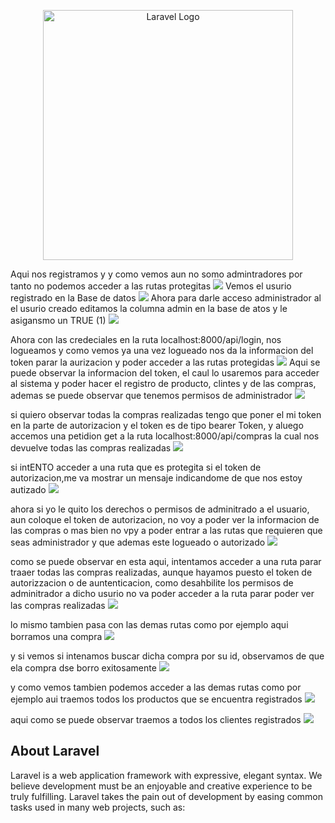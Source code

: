 <p align="center"><a href="https://laravel.com" target="_blank"><img src="https://raw.githubusercontent.com/laravel/art/master/logo-lockup/5%20SVG/2%20CMYK/1%20Full%20Color/laravel-logolockup-cmyk-red.svg" width="400" alt="Laravel Logo"></a></p>

Aqui nos registramos y y como vemos aun no somo admintradores por tanto no podemos acceder a las rutas protegitas
![](image.png)
Vemos el usurio registrado en la Base de datos
![](image-1.png)
Ahora para darle acceso administrador al el usurio creado editamos la columna admin en la base de atos y le asigansmo un TRUE (1)
![](image-2.png)

Ahora con las credeciales en la ruta localhost:8000/api/login, nos logueamos y como vemos ya una vez logueado nos da la informacion del token parar la aurizacion y poder acceder a las rutas protegidas
![](image-3.png)
Aqui se puede observar la informacion del token, el caul lo usaremos para acceder al sistema y poder hacer el registro de producto, clintes y de las compras, ademas se puede observar que tenemos permisos de administrador
![](image-4.png)

si quiero observar todas la compras realizadas tengo que poner el mi token en la parte de autorizacion y el token es de tipo bearer Token, y aluego accemos una petidion get a la ruta localhost:8000/api/compras la cual nos devuelve todas las compras realizadas
![](image-5.png)

si intENTO acceder a una ruta que es protegita si el token de autorizacion,me va mostrar un mensaje indicandome de que nos estoy autizado
![](image-6.png)

ahora si yo le quito los derechos o permisos de adminitrado a el usuario, aun coloque el token de autorizacion, no voy a poder ver la informacion de las compras o mas bien no vpy a poder entrar a las rutas que requieren que seas administrador y que ademas este logueado o autorizado
![ ](image-7.png)

como se puede observar en esta aqui, intentamos acceder a una ruta parar traaer todas las compras realizadas, aunque hayamos puesto el token de autorizzacion o de auntenticacion, como desahbilite los permisos de adminitrador a dicho usurio no va poder acceder a la ruta parar poder ver las compras realizadas
![](image-8.png)

lo mismo tambien pasa con las demas rutas como por ejemplo aqui borramos una compra
![](image-9.png)

y si vemos si intenamos buscar dicha compra por su id, observamos de que ela compra dse borro exitosamente
![](image-10.png)

y como vemos tambien podemos acceder a las demas rutas como por ejemplo aui traemos todos los productos que se encuentra registrados
![](image-11.png)

aqui como se puede observar traemos a todos los clientes registrados
![](image-12.png)
## About Laravel

Laravel is a web application framework with expressive, elegant syntax. We believe development must be an enjoyable and creative experience to be truly fulfilling. Laravel takes the pain out of development by easing common tasks used in many web projects, such as:
